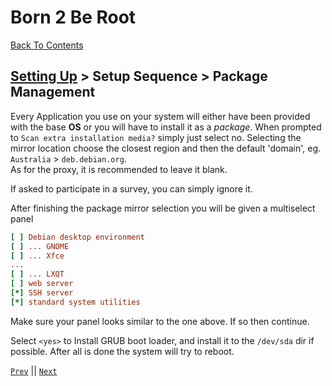# Born 2 Be Root
[Back To Contents](../../contents.md)
## [Setting Up](../index.md) > Setup Sequence > Package Management

Every Application you use on your system will either have been provided with the base **OS** or you will have to install it as a *package*.
When prompted to `Scan extra installation media?` simply just select no.
Selecting the mirror location choose the closest region and then the default 'domain', eg. `Australia` > `deb.debian.org`.  
As for the proxy, it is recommended to leave it blank.

If asked to participate in a survey, you can simply ignore it.

After finishing the package mirror selection you will be given a multiselect panel
```ini
[ ] Debian desktop environment
[ ] ... GNOME
[ ] ... Xfce
...
[ ] ... LXQT
[ ] web server
[*] SSH server
[*] standard system utilities
```
Make sure your panel looks similar to the one above.
If so then continue.

Select `<yes>` to Install GRUB boot loader, and install it to the `/dev/sda` dir if possible.
After all is done the system will try to reboot.

[`Prev`](guided-partitioning.md "Setting Up > Setup Sequence > Guided Partitioning") || [`Next`](../../tasks/ssh-server/setting-up-ssh.md "Tasks > SSH Server > Setting Up SSH")